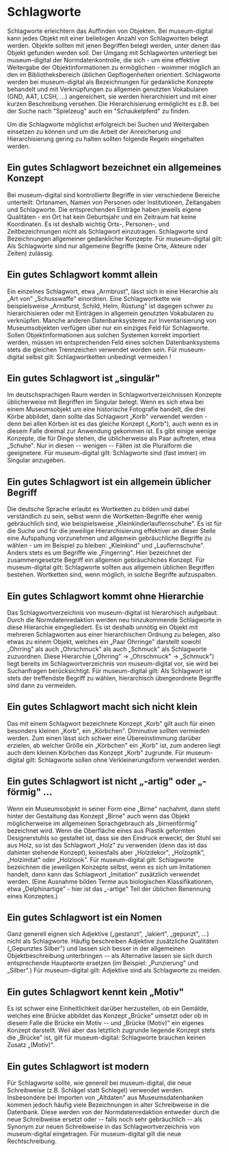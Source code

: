 Schlagworte
===========

Schlagworte erleichtern das Auffinden von Objekten. Bei museum-digital kann jedes Objekt mit einer beliebigen Anzahl von Schlagworten belegt werden. Objekte sollten mit jenen Begriffen belegt werden, unter denen das Objekt gefunden werden soll. Der Umgang mit Schlagworten unterliegt bei museum-digital der Normdatenkontrolle, die sich - um eine effektive Weitergabe der Objektinformationen zu ermöglichen - woimmer möglich an den im Bibliotheksbereich üblichen Gepflogenheiten orientiert. Schlagworte werden bei museum-digital als Bezeichnungen für gedankliche Konzepte behandelt und mit Verknüpfungen zu allgemein genutzten Vokabularen (GND, AAT, LCSH, ...) angereichert, sie werden hierarchisiert und mit einer kurzen Beschreibung versehen. Die Hierarchisierung ermöglicht es z.B. bei der Suche nach "Spielzeug" auch ein "Schaukelpferd" zu finden.

Um die Schlagworte möglichst erfolgreich bei Suchen und Weitergaben
einsetzen zu können und um die Arbeit der Anreicherung und
Hierarchisierung gering zu halten sollten folgende Regeln eingehalten
werden.

Ein gutes Schlagwort bezeichnet ein allgemeines Konzept
-------------------------------------------------------

Bei museum-digital sind kontrollierte Begriffe in vier verschiedene
Bereiche unterteilt: Ortsnamen, Namen von Personen oder Institutionen,
Zeitangaben und Schlagworte. Die entsprechenden Einträge haben jeweils
eigene Qualitäten - ein Ort hat kein Geburtsjahr und ein Zeitraum hat
keine Koordinaten. Es ist deshalb wichtig Orts-, Personen-, und
Zeitbezeichnungen nicht als Schlagwort einzutragen. Schlagworte sind
Bezeichnungen allgemeiner gedanklicher Konzepte. Für museum-digital
gilt: Als Schlagworte sind nur allgemeine Begriffe (keine Orte, Akteure
oder Zeiten) zulässig.

Ein gutes Schlagwort kommt allein
---------------------------------

Ein einzelnes Schlagwort, etwa „Armbrust", lässt sich in eine Hierarchie
als „Art von" „Schusswaffe" einordnen. Eine Schlagwortkette wie
beispielsweise „Armburst, Schild, Helm, Rüstung" ist dagegen schwer zu
hierarchisieren oder mit Einträgen in allgemein genutzten Vokabularen zu
verknüpfen. Manche anderen Datenbanksysteme zur Inventarisierung von
Museumsobjekten verfügen über nur ein einziges Feld für Schlagworte.
Sollen Objektinformationen aus solchen Systemen korrekt importiert
werden, müssen im entsprechenden Feld eines solchen Datenbanksystems
stets die gleichen Trennzeichen verwendet worden sein. Für
museum-digital selbst gilt: Schlagwortketten unbedingt vermeiden !

Ein gutes Schlagwort ist „singulär"
-----------------------------------

Im deutschsprachigen Raum werden in Schlagwortverzeichnissen Konzepte
üblicherweise mit Begriffen im Singular belegt. Wenn es sich etwa bei
einem Museumsobjekt um eine historische Fotografie handelt, die drei
Körbe abbildet, dann sollte das Schlagwort „Korb" verwendet werden -
denn bei allen Körben ist es das gleiche Konzept („Korb"), auch wenn es
in diesem Falle dreimal zur Anwendung gekommen ist. Es gibt einige
wenige Konzepte, die für Dinge stehen, die üblicherweise als Paar
auftreten, etwa „Schuhe". Nur in diesen -- wenigen -- Fällen ist die
Pluralform die geeignetere. Für museum-digital gilt: Schlagworte sind
(fast immer) im Singular anzugeben.

Ein gutes Schlagwort ist ein allgemein üblicher Begriff
-------------------------------------------------------

Die deutsche Sprache erlaubt es Wortketten zu bilden und dabei
verständlich zu sein, selbst wenn die Wortketten-Begriffe eher wenig
gebräuchlich sind, wie beispielsweise „Kleinkinderlauflernschuhe". Es
ist für die Suche und für die jeweilige Hierarchisierung effektiver an
dieser Stelle eine Aufspaltung vorzunehmen und allgemein gebräuchliche
Begriffe zu wählen - um im Beispiel zu bleiben: „Kleinkind" und
„Lauflernschuhe". Anders stets es um Begriffe wie „Fingerring". Hier
bezeichnet der zusammengesetzte Begriff ein allgemein gebräuchliches
Konzept. Für museum-digital gilt: Schlagworte sollten aus allgemein
üblichen Begriffen bestehen. Wortketten sind, wenn möglich, in solche
Begriffe aufzuspalten.

Ein gutes Schlagwort kommt ohne Hierarchie
------------------------------------------

Das Schlagwortverzeichnis von museum-digital ist hierarchisch aufgebaut.
Durch die Normdatenredaktion werden neu hinzukommende Schlagworte in
diese Hierarchie eingegliedert. Es ist deshalb unnötig ein Objekt mit
mehreren Schlagworten aus einer hierarchischen Ordnung zu belegen, also
etwas zu einem Objekt, welches ein „Paar Ohrringe" darstellt sowohl
„Ohrring" als auch „Ohrschmuck" als auch „Schmuck" als Schlagworte
zuzuordnen. Diese Hierarchie („Ohrring" → „Ohrschmuck" → „Schmuck")
liegt bereits im Schlagwortverzeichnis von museum-digital vor, sie wird
bei Suchanfragen berücksichtigt. Für museum-digital gilt: Als Schlagwort
ist stets der treffendste Begriff zu wählen, hierarchisch übergeordnete
Begriffe sind dann zu vermeiden.

Ein gutes Schlagwort macht sich nicht klein
-------------------------------------------

Das mit einem Schlagwort bezeichnete Konzept „Korb" gilt auch für einen
besonders kleinen „Korb", ein „Körbchen". Diminutive sollten vermieden
werden. Zum einen lässt sich schwer eine Übereinstimmung darüber
erzielen, ab welcher Größe ein „Körbchen" ein „Korb" ist, zum anderen
liegt auch dem kleinen Körbchen das Konzept „Korb" zugrunde. Für
museum-digital gilt: Schlagworte sollen ohne Verkleinerungsform
verwendet werden.

Ein gutes Schlagwort ist nicht „-artig" oder „-förmig" ...
----------------------------------------------------------

Wenn ein Museumsobjekt in seiner Form eine „Birne" nachahmt, dann steht
hinter der Gestaltung das Konzept „Birne" auch wenn das Objekt
möglicherweise im allgemeinen Sprachgebrauch als „birnenförmig"
bezeichnet wird. Wenn die Oberfläche eines aus Plastik geformten
Designerstuhls so gestaltet ist, dass sie den Eindruck erweckt, der
Stuhl sei aus Holz, so ist das Schlagwort „Holz" zu verwenden (denn das
ist das dahinter stehende Konzept), keinesfalls aber „Holzdekor",
„Holzoptik", „Holzimitat" oder „Holzlook". Für museum-digital gilt:
Schlagworte bezeichnen die jeweiligen Konzepte selbst, wenn es sich um
Imitationen handelt, dann kann das Schlagwort „Imitation" zusätzlich
verwendet werden. (Eine Ausnahme bilden Terme aus biologischen
Klassifikationen, etwa „Delphinartige" - hier ist das „-artige" Teil der
üblichen Benennung eines Konzeptes.)

Ein gutes Schlagwort ist ein Nomen
----------------------------------

Ganz generell eignen sich Adjektive („gestanzt", „lakiert", „gepunzt",
...) nicht als Schlagworte. Häufig beschreiben Adjektive zusätzliche
Qualitäten („Gepunztes Silber") und lassen sich besser in der
allgemeinen Objektbeschreibung unterbringen -- als Alternative lassen
sie sich durch entsprechende Hauptworte ersetzen (im Beispiel:
„Punzierung" und „Silber".) Für museum-digital gilt: Adjektive sind als
Schlagworte zu meiden.

Ein gutes Schlagwort kennt kein „Motiv"
---------------------------------------

Es ist schwer eine Einheitlichkeit darüber herzustellen, ob ein Gemälde,
welches eine Brücke abbildet das Konzept „Brücke" umsetzt oder ob in
diesem Falle die Brücke ein Motiv -- und „Brücke (Motiv)" ein eigenes
Konzept darstellt. Weil aber das letztlich zugrunde liegende Konzept
stets die „Brücke" ist, gilt für museum-digital: Schlagworte brauchen
keinen Zusatz „(Motiv)".

Ein gutes Schlagwort ist modern
-------------------------------

Für Schlagworte sollte, wie generell bei museum-digital, die neue
Schreibweise (z.B. Schlägel statt Schlegel) verwendet werden.
Insbesondere bei Importen von „Altdaten" aus Museumsdatenbanken kommen
jedoch häufig viele Bezeichnungen in alter Schreibweise in die
Datenbank. Diese werden von der Normdatenredaktion entweder durch die
neue Schreibweise ersetzt oder -- falls noch sehr gebräuchlich -- als
Synonym zur neuen Schreibweise in das Schlagwortverzeichnis von
museum-digital eingetragen. Für museum-digital gilt die neue
Rechtschreibung.
